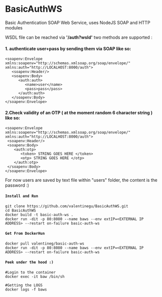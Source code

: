 # BasicAuthWS
Basic Authentication SOAP Web Service, uses NodeJS SOAP and HTTP modules

WSDL file can be reached via <b>'/auth?wsld'</b>
two methods are supported :

#### 1. authenticate user+pass by sending them via SOAP like so:
  ```
  <soapenv:Envelope xmlns:soapenv="http://schemas.xmlsoap.org/soap/envelope/" xmlns:auth="http://LOCALHOST:8000/auth">
     <soapenv:Header/>
     <soapenv:Body>
        <auth:auth>
           <name>user</name>
           <pass>pass</pass>
        </auth:auth>
     </soapenv:Body>
  </soapenv:Envelope>
  ```
 #### 2.Check validity of an OTP ( at the moment random 6 character string ) like so:
 
  ```
  <soapenv:Envelope xmlns:soapenv="http://schemas.xmlsoap.org/soap/envelope/" xmlns:auth="http://LOCALHOST:8000/auth">
   <soapenv:Header/>
   <soapenv:Body>
      <auth:otp>
         <token> STRING GOES HERE </token>
         <otp> STRING GOES HERE </otp>
      </auth:otp>
   </soapenv:Body>
  </soapenv:Envelope>
  ```

For now users are saved by text file within "users" folder, the content is the password :)


#### `Install and Run `
```shell
git clone https://github.com/valentinegu/BasicAuthWS.git
cd BasicAuthWS
docker build -t basic-auth-ws .
docker run -dit -p 80:8080 --name baws --env extIP=<EXTERNAL IP ADDRESS> --restart on-failure basic-auth-ws 
```

#### `Get From DockerHun`
```shell
docker pull valentineg/basic-auth-ws
docker run -dit -p 80:8080 --name baws --env extIP=<EXTERNAL IP ADDRESS> --restart on-failure basic-auth-ws
```

#### `Peek under the hood :)`
```shell
#Login to the container
docker exec -it baw /bin/sh

#Getting the LOGS
docker logs -f baws
```

